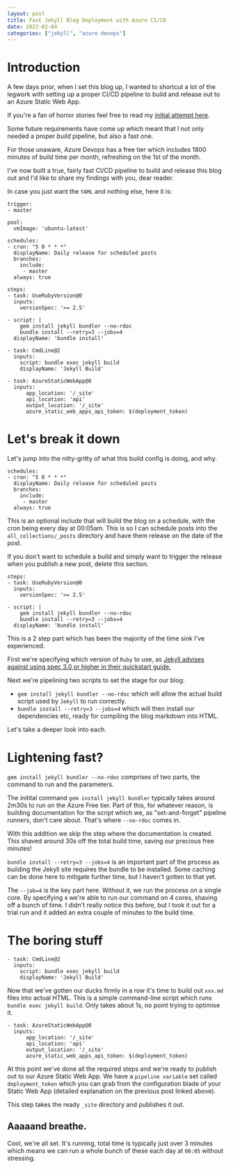 ```yaml
---
layout: post
title: Fast Jekyll Blog Deployment with Azure CI/CD
date: 2022-02-04
categories: ["jekyll", "azure devops"]
---
```


# Introduction

A few days prior, when I set this blog up, I wanted to shortcut a lot of the legwork with setting up a proper CI/CD pipeline to build and release out to an Azure Static Web App.

If you're a fan of horror stories feel free to read my [initial attempt here](https://tanz.dev/posts/scuffed-publish/).

Some future requirements have come up which meant that I not only needed a proper *build* pipeline, but also a fast one.

For those unaware, Azure Devops has a free tier which includes 1800 minutes of build time per month, refreshing on the 1st of the month.

I've now built a true, fairly fast CI/CD pipeline to build and release this blog out and I'd like to share my findings with you, dear reader.

In case you just want the `YAML` and nothing else, here it is:

```
trigger:
- master

pool:
  vmImage: 'ubuntu-latest'

schedules:
- cron: "5 0 * * *"
  displayName: Daily release for scheduled posts
  branches:
    include: 
     - master
  always: true 

steps:
- task: UseRubyVersion@0
  inputs:
    versionSpec: '>= 2.5'

- script: |
    gem install jekyll bundler --no-rdoc
    bundle install --retry=3 --jobs=4
  displayName: 'bundle install'

- task: CmdLine@2
  inputs:
    script: bundle exec jekyll build
    displayName: 'Jekyll Build'
    
- task: AzureStaticWebApp@0
  inputs:
      app_location: '/_site'
      api_location: 'api'
      output_location: '/_site'
      azure_static_web_apps_api_token: $(deployment_token)

```

# Let's break it down

Let's jump into the nitty-gritty of what this build config is doing, and why.

```
schedules:
- cron: "5 0 * * *"
  displayName: Daily release for scheduled posts
  branches:
    include: 
     - master
  always: true 
```

This is an optional include that will build the blog on a schedule, with the cron being every day at 00:05am. This is so I can schedule posts into the `all_collections/_posts` directory and have them release on the date of the post. 

If you don't want to schedule a build and simply want to trigger the release when you publish a new post, delete this section.

```
steps:
- task: UseRubyVersion@0
  inputs:
    versionSpec: '>= 2.5'

- script: |
    gem install jekyll bundler --no-rdoc
    bundle install --retry=3 --jobs=4
  displayName: 'bundle install'
```

This is a 2 step part which has been the majority of the time sink I've experienced.

First we're specifying which version of `Ruby` to use, as [Jekyll advises against using spec 3.0 or higher in their quickstart guide.](https://jekyllrb.com/docs/)

Next we're pipelining two scripts to set the stage for our blog:

- `gem install jekyll bundler --no-rdoc` which will allow the actual build script used by `Jekyll` to run correctly.
- `bundle install --retry=3 --jobs=4` which will then install our dependencies etc, ready for compiling the blog markdown into HTML.

Let's take a deeper look into each.

# Lightening fast?

`gem install jekyll bundler --no-rdoc` comprises of two parts, the command to run and the parameters. 

The initital command `gem install jekyll bundler` typically takes around 2m30s to run on the Azure Free tier. Part of this, for whatever reason, is building documentation for the script which we, as "set-and-forget" pipeline runners, don't care about. That's where `--no-rdoc` comes in.

With this addition we skip the step where the documentation is created. This shaved around 30s off the total build time, saving our precious free minutes!

`bundle install --retry=3 --jobs=4` is an important part of the process as building the Jekyll site requires the bundle to be installed. Some caching can be done here to mitigate further time, but I haven't gotten to that yet.

The `--job=4` is the key part here. Without it, we run the process on a single core. By specifying `4` we're able to run our command on 4 cores, shaving off a bunch of time. I didn't really notice this before, but I took it out for a trial run and it added an extra couple of minutes to the build time.

# The boring stuff

```
- task: CmdLine@2
  inputs:
    script: bundle exec jekyll build
    displayName: 'Jekyll Build'
```

Now that we've gotten our ducks firmly in a row it's time to build out `xxx.md` files into actual HTML. This is a simple command-line script which runs `bundle exec jekyll build`. Only takes about 1s, no point trying to optimise it.

```
- task: AzureStaticWebApp@0
  inputs:
      app_location: '/_site'
      api_location: 'api'
      output_location: '/_site'
      azure_static_web_apps_api_token: $(deployment_token)
```

At this point we've done all the required steps and we're ready to publish out to our Azure Static Web App. We have a `pipeline variable` set called `deployment_token` which you can grab from the configuration blade of your Static Web App (detailed explanation on the previous post linked above).

This step takes the ready `_site` directory and publishes it out.

## Aaaaand breathe.

Cool, we're all set. It's running, total time is typically just over 3 minutes which means we can run a whole bunch of these each day at `00:05` without stressing.